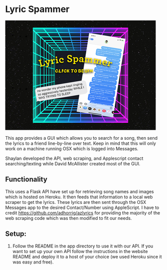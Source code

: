 # Lyric Spammer

![heroImage](https://github.com/ShaylanDias/LyricSpammer/blob/master/lyricspammer.jpg)

This app provides a GUI which allows you to search for a song, then send the lyrics to a friend line-by-line over text.
Keep in mind that this will only work on a machine running OSX which is logged into Messages.

Shaylan developed the API, web scraping, and Applescript contact searching/texting while David McAllister created most of the GUI.

## Functionality

This uses a Flask API have set up for retrieving song names and images which is hosted on Heroku. It then feeds that information to a local web scraper to get the lyrics.
These lyrics are then sent through the OSX Messages app to the desired Contact/Number using AppleScript. I have to credit https://github.com/adhorrig/azlyrics for providing the majority
of the web scraping code which was then modified to fit our needs.

## Setup:

1. Follow the README in the app directory to use it with our API. If you want to set up your own API follow the instructions in the website README and deploy it to a host of your choice (we used Heroku since it was easy and free).
